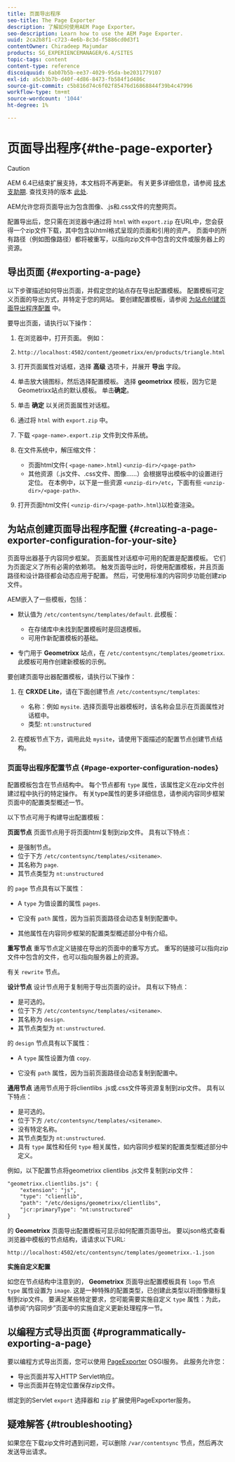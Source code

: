 ```yaml
---
title: 页面导出程序
seo-title: The Page Exporter
description: 了解如何使用AEM Page Exporter。
seo-description: Learn how to use the AEM Page Exporter.
uuid: 2ca2b8f1-c723-4e6b-8c3d-f5886cd0d3f1
contentOwner: Chiradeep Majumdar
products: SG_EXPERIENCEMANAGER/6.4/SITES
topic-tags: content
content-type: reference
discoiquuid: 6ab07b5b-ee37-4029-95da-be2031779107
exl-id: a5cb3b7b-d40f-4d86-8473-fb584f1d486c
source-git-commit: c5b816d74c6f02f85476d16868844f39b4c47996
workflow-type: tm+mt
source-wordcount: '1044'
ht-degree: 1%

---
```


# 页面导出程序{#the-page-exporter}

>[!CAUTION]
>
>AEM 6.4已结束扩展支持，本文档将不再更新。 有关更多详细信息，请参阅 [技术支助期](https://helpx.adobe.com/cn/support/programs/eol-matrix.html). 查找支持的版本 [此处](https://experienceleague.adobe.com/docs/).

AEM允许您将页面导出为包含图像、.js和.css文件的完整网页。

配置导出后，您只需在浏览器中通过将 `html` with `export.zip` 在URL中，您会获得一个zip文件下载，其中包含以html格式呈现的页面和引用的资产。 页面中的所有路径（例如图像路径）都将被重写，以指向zip文件中包含的文件或服务器上的资源。

## 导出页面 {#exporting-a-page}

以下步骤描述如何导出页面，并假定您的站点存在导出配置模板。 配置模板可定义页面的导出方式，并特定于您的网站。 要创建配置模板，请参阅 [为站点创建页面导出程序配置](#creating-a-page-exporter-configuration-for-your-site) 中。

要导出页面，请执行以下操作：

1. 在浏览器中，打开页面。 例如：
1. `http://localhost:4502/content/geometrixx/en/products/triangle.html`
1. 打开页面属性对话框，选择 **高级** 选项卡，并展开 **导出** 字段。

1. 单击放大镜图标，然后选择配置模板。 选择 **geometrixx** 模板，因为它是Geometrixx站点的默认模板。 单击&#x200B;**确定**。

1. 单击 **确定** 以关闭页面属性对话框。
1. 通过将 `html` with `export.zip` 中。

1. 下载 `<page-name>.export.zip` 文件到文件系统。

1. 在文件系统中，解压缩文件：

   * 页面html文件( `<page-name>.html`) `<unzip-dir>/<page-path>`
   * 其他资源（.js文件、.css文件、图像……）会根据导出模板中的设置进行定位。 在本例中，以下是一些资源 `<unzip-dir>/etc`，下面有些 `<unzip-dir>/<page-path>`.

1. 打开页面html文件( `<unzip-dir>/<page-path>.html`)以检查渲染。

## 为站点创建页面导出程序配置 {#creating-a-page-exporter-configuration-for-your-site}

页面导出器基于内容同步框架。 页面属性对话框中可用的配置是配置模板。 它们为页面定义了所有必需的依赖项。 触发页面导出时，将使用配置模板，并且页面路径和设计路径都会动态应用于配置。 然后，可使用标准的内容同步功能创建zip文件。

AEM嵌入了一些模板，包括：

* 默认值为 `/etc/contentsync/templates/default`. 此模板：

   * 在存储库中未找到配置模板时是回退模板。
   * 可用作新配置模板的基础。

* 专门用于 **Geometrixx** 站点，在 `/etc/contentsync/templates/geometrixx`. 此模板可用作创建新模板的示例。

要创建页面导出器配置模板，请执行以下操作：

1. 在 **CRXDE Lite**，请在下面创建节点 `/etc/contentsync/templates`:

   * 名称：例如 `mysite`. 选择页面导出器模板时，该名称会显示在页面属性对话框中。
   * 类型: `nt:unstructured`

1. 在模板节点下方，调用此处 `mysite`，请使用下面描述的配置节点创建节点结构。

### 页面导出程序配置节点 {#page-exporter-configuration-nodes}

配置模板包含在节点结构中。 每个节点都有 `type` 属性，该属性定义在zip文件创建过程中执行的特定操作。 有关type属性的更多详细信息，请参阅内容同步框架页面中的配置类型概述一节。

以下节点可用于构建导出配置模板：

**页面节点** 页面节点用于将页面html复制到zip文件。 具有以下特点：

* 是强制节点。
* 位于下方 `/etc/contentsync/templates/<sitename>`.
* 其名称为 `page`.
* 其节点类型为 `nt:unstructured`

的 `page` 节点具有以下属性：

* A `type` 为值设置的属性 `pages`.

* 它没有 `path` 属性，因为当前页面路径会动态复制到配置中。

* 其他属性在内容同步框架的配置类型概述部分中有介绍。

**重写节点** 重写节点定义链接在导出的页面中的重写方式。 重写的链接可以指向zip文件中包含的文件，也可以指向服务器上的资源。

有关 `rewrite` 节点。

**设计节点** 设计节点用于复制用于导出页面的设计。 具有以下特点：

* 是可选的。
* 位于下方 `/etc/contentsync/templates/<sitename>`.
* 其名称为 `design`.
* 其节点类型为 `nt:unstructured`.

的 `design` 节点具有以下属性：

* A `type` 属性设置为值 `copy`.

* 它没有 `path` 属性，因为当前页面路径会动态复制到配置中。

**通用节点** 通用节点用于将clientlibs .js或.css文件等资源复制到zip文件。 具有以下特点：

* 是可选的。
* 位于下方 `/etc/contentsync/templates/<sitename>`.
* 没有特定名称。
* 其节点类型为 `nt:unstructured`.
* 具有 `type` 属性和任何 `type` 相关属性，如内容同步框架的配置类型概述部分中定义。

例如，以下配置节点将geometrixx clientlibs .js文件复制到zip文件：

```xml
"geometrixx.clientlibs.js": {
    "extension": "js",
    "type": "clientlib",
    "path": "/etc/designs/geometrixx/clientlibs",
    "jcr:primaryType": "nt:unstructured"
}
```

的 **Geometrixx** 页面导出配置模板可显示如何配置页面导出。 要以json格式查看浏览器中模板的节点结构，请请求以下URL:

`http://localhost:4502/etc/contentsync/templates/geometrixx.-1.json`

**实施自定义配置**

如您在节点结构中注意到的， **Geometrixx** 页面导出配置模板具有 `logo` 节点 `type` 属性设置为 `image`. 这是一种特殊的配置类型，已创建此类型以将图像徽标复制到zip文件。 要满足某些特定要求，您可能需要实施自定义 `type` 属性：为此，请参阅“内容同步”页面中的实施自定义更新处理程序一节。

## 以编程方式导出页面 {#programmatically-exporting-a-page}

要以编程方式导出页面，您可以使用 [PageExporter](https://helpx.adobe.com/experience-manager/6-4/sites/developing/using/reference-materials/javadoc/index.html?com/day/cq/wcm/contentsync/PageExporter.html) OSGI服务。 此服务允许您：

* 导出页面并写入HTTP Servlet响应。
* 导出页面并在特定位置保存zip文件。

绑定到的Servlet `export` 选择器和 `zip` 扩展使用PageExporter服务。

## 疑难解答 {#troubleshooting}

如果您在下载zip文件时遇到问题，可以删除 `/var/contentsync` 节点，然后再次发送导出请求。
